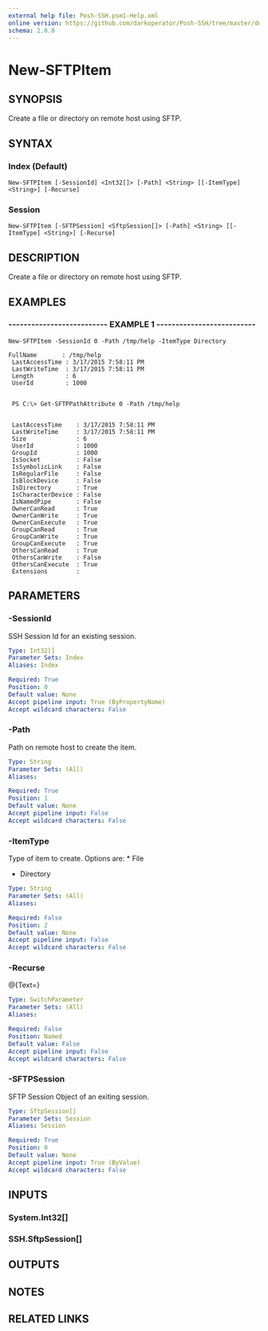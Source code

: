 ```yaml
---
external help file: Posh-SSH.psm1-Help.xml
online version: https://github.com/darkoperator/Posh-SSH/tree/master/docs
schema: 2.0.0
---
```


# New-SFTPItem

## SYNOPSIS
Create a file or directory on remote host using SFTP.

## SYNTAX

### Index (Default)
```
New-SFTPItem [-SessionId] <Int32[]> [-Path] <String> [[-ItemType] <String>] [-Recurse]
```

### Session
```
New-SFTPItem [-SFTPSession] <SftpSession[]> [-Path] <String> [[-ItemType] <String>] [-Recurse]
```

## DESCRIPTION
Create a file or directory on remote host using SFTP.

## EXAMPLES

### -------------------------- EXAMPLE 1 --------------------------
```
New-SFTPItem -SessionId 0 -Path /tmp/help -ItemType Directory

FullName       : /tmp/help
 LastAccessTime : 3/17/2015 7:58:11 PM
 LastWriteTime  : 3/17/2015 7:58:11 PM
 Length         : 6
 UserId         : 1000


 PS C:\> Get-SFTPPathAttribute 0 -Path /tmp/help


 LastAccessTime    : 3/17/2015 7:58:11 PM
 LastWriteTime     : 3/17/2015 7:58:11 PM
 Size              : 6
 UserId            : 1000
 GroupId           : 1000
 IsSocket          : False
 IsSymbolicLink    : False
 IsRegularFile     : False
 IsBlockDevice     : False
 IsDirectory       : True
 IsCharacterDevice : False
 IsNamedPipe       : False
 OwnerCanRead      : True
 OwnerCanWrite     : True
 OwnerCanExecute   : True
 GroupCanRead      : True
 GroupCanWrite     : True
 GroupCanExecute   : True
 OthersCanRead     : True
 OthersCanWrite    : False
 OthersCanExecute  : True
 Extensions        :
```

## PARAMETERS

### -SessionId
SSH Session Id for an existing session.

```yaml
Type: Int32[]
Parameter Sets: Index
Aliases: Index

Required: True
Position: 0
Default value: None
Accept pipeline input: True (ByPropertyName)
Accept wildcard characters: False
```

### -Path
Path on remote host to create the item.

```yaml
Type: String
Parameter Sets: (All)
Aliases: 

Required: True
Position: 1
Default value: None
Accept pipeline input: False
Accept wildcard characters: False
```

### -ItemType
Type of item to create.
Options are: * File

* Directory

```yaml
Type: String
Parameter Sets: (All)
Aliases: 

Required: False
Position: 2
Default value: None
Accept pipeline input: False
Accept wildcard characters: False
```

### -Recurse
@{Text=}

```yaml
Type: SwitchParameter
Parameter Sets: (All)
Aliases: 

Required: False
Position: Named
Default value: False
Accept pipeline input: False
Accept wildcard characters: False
```

### -SFTPSession
SFTP Session Object of an exiting session.

```yaml
Type: SftpSession[]
Parameter Sets: Session
Aliases: Session

Required: True
Position: 0
Default value: None
Accept pipeline input: True (ByValue)
Accept wildcard characters: False
```

## INPUTS

### System.Int32[]

### SSH.SftpSession[]

## OUTPUTS

## NOTES

## RELATED LINKS

